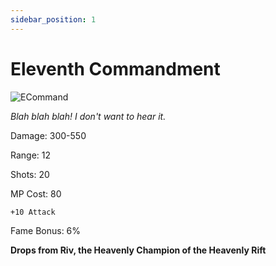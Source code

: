 ```yaml
---
sidebar_position: 1
---
```


# Eleventh Commandment

![ECommand](https://vwiki.valorserver.com/api/item/picture/eleventh%20commandment)

<i>Blah blah blah! I don't want to hear it.</i>

Damage: 300-550

Range: 12

Shots: 20

MP Cost: 80

    +10 Attack

Fame Bonus: 6%

**Drops from Riv, the Heavenly Champion of the Heavenly Rift**
